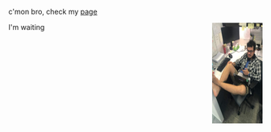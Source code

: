 c'mon bro, check my [page](https://henriquelaureano.github.io/)

<img align='right' width='100' height='200' src='laurence_waiting.jpg'>

I'm waiting
